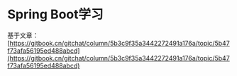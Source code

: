 # Spring Boot学习

基于文章：[https://gitbook.cn/gitchat/column/5b3c9f35a3442272491a176a/topic/5b47f73afa56195ed488abcd](https://gitbook.cn/gitchat/column/5b3c9f35a3442272491a176a/topic/5b47f73afa56195ed488abcd)
